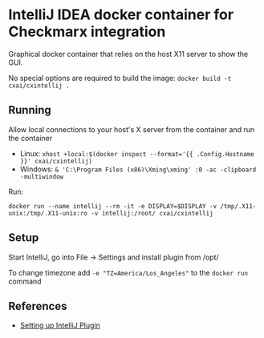 # IntelliJ IDEA docker container for Checkmarx integration

Graphical docker container that relies on the host X11 server to show the GUI.

No special options are required to build the image: `docker build -t cxai/cxintellij .`

## Running
Allow local connections to your host's X server from the container and run the container
* Linux: `xhost +local:$(docker inspect --format='{{ .Config.Hostname }}' cxai/cxintellij)`
* Windows: `& 'C:\Program Files (x86)\Xming\xming' :0 -ac -clipboard -multiwindow`

Run:

`docker run --name intellij --rm -it -e DISPLAY=$DISPLAY -v /tmp/.X11-unix:/tmp/.X11-unix:ro -v intellij:/root/ cxai/cxintellij`

## Setup
Start IntelliJ, go into File -> Settings and install plugin from /opt/

To change timezone add `-e "TZ=America/Los_Angeles"` to the `docker run` command

## References
* [Setting up IntelliJ Plugin](https://checkmarx.atlassian.net/wiki/spaces/KC/pages/126459215/Setting+Up+the+CxSAST+IntelliJ+Plugin+v8.4.2+and+up)
